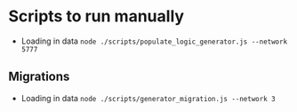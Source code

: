 Scripts to run manually
=======================

* Loading in data `node ./scripts/populate_logic_generator.js --network 5777`

## Migrations

* Loading in data `node ./scripts/generator_migration.js --network 3`
